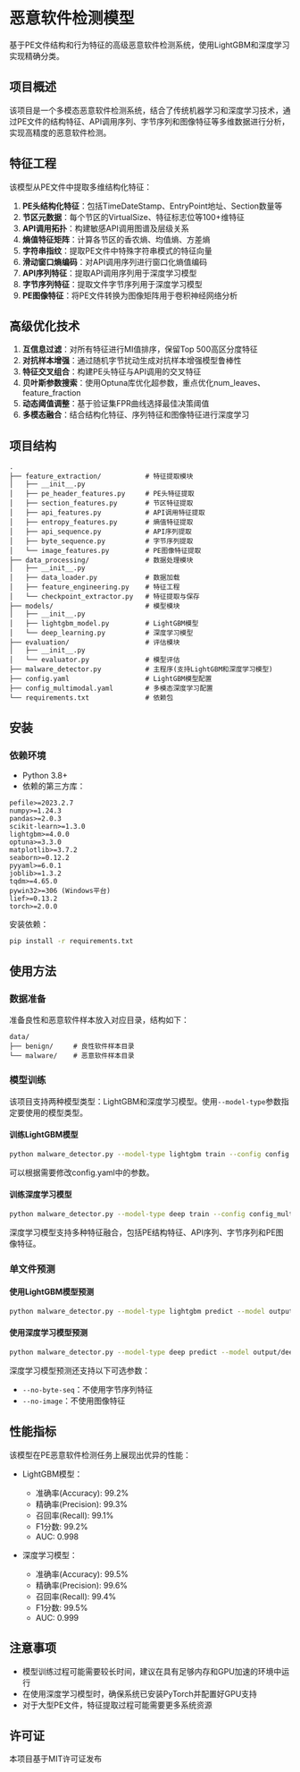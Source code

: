 # 恶意软件检测模型

基于PE文件结构和行为特征的高级恶意软件检测系统，使用LightGBM和深度学习实现精确分类。

## 项目概述

该项目是一个多模态恶意软件检测系统，结合了传统机器学习和深度学习技术，通过PE文件的结构特征、API调用序列、字节序列和图像特征等多维数据进行分析，实现高精度的恶意软件检测。

## 特征工程

该模型从PE文件中提取多维结构化特征：

1. **PE头结构化特征**：包括TimeDateStamp、EntryPoint地址、Section数量等
2. **节区元数据**：每个节区的VirtualSize、特征标志位等100+维特征
3. **API调用拓扑**：构建敏感API调用图谱及层级关系
4. **熵值特征矩阵**：计算各节区的香农熵、均值熵、方差熵
5. **字符串指纹**：提取PE文件中特殊字符串模式的特征向量
6. **滑动窗口熵编码**：对API调用序列进行窗口化熵值编码
7. **API序列特征**：提取API调用序列用于深度学习模型
8. **字节序列特征**：提取文件字节序列用于深度学习模型
9. **PE图像特征**：将PE文件转换为图像矩阵用于卷积神经网络分析

## 高级优化技术

1. **互信息过滤**：对所有特征进行MI值排序，保留Top 500高区分度特征
2. **对抗样本增强**：通过随机字节扰动生成对抗样本增强模型鲁棒性
3. **特征交叉组合**：构建PE头特征与API调用的交叉特征
4. **贝叶斯参数搜索**：使用Optuna库优化超参数，重点优化num_leaves、feature_fraction
5. **动态阈值调整**：基于验证集FPR曲线选择最佳决策阈值
6. **多模态融合**：结合结构化特征、序列特征和图像特征进行深度学习

## 项目结构

```
.
├── feature_extraction/           # 特征提取模块
│   ├── __init__.py
│   ├── pe_header_features.py     # PE头特征提取
│   ├── section_features.py       # 节区特征提取
│   ├── api_features.py           # API调用特征提取
│   ├── entropy_features.py       # 熵值特征提取
│   ├── api_sequence.py           # API序列提取
│   ├── byte_sequence.py          # 字节序列提取
│   └── image_features.py         # PE图像特征提取
├── data_processing/              # 数据处理模块
│   ├── __init__.py
│   ├── data_loader.py            # 数据加载
│   ├── feature_engineering.py    # 特征工程
│   └── checkpoint_extractor.py   # 特征提取与保存
├── models/                       # 模型模块
│   ├── __init__.py
│   ├── lightgbm_model.py         # LightGBM模型
│   └── deep_learning.py          # 深度学习模型
├── evaluation/                   # 评估模块
│   ├── __init__.py
│   └── evaluator.py              # 模型评估
├── malware_detector.py           # 主程序(支持LightGBM和深度学习模型)
├── config.yaml                   # LightGBM模型配置
├── config_multimodal.yaml        # 多模态深度学习配置
└── requirements.txt              # 依赖包
```

## 安装

### 依赖环境

- Python 3.8+
- 依赖的第三方库：

```
pefile>=2023.2.7
numpy>=1.24.3
pandas>=2.0.3
scikit-learn>=1.3.0
lightgbm>=4.0.0
optuna>=3.3.0
matplotlib>=3.7.2
seaborn>=0.12.2
pyyaml>=6.0.1
joblib>=1.3.2
tqdm>=4.65.0
pywin32>=306 (Windows平台)
lief>=0.13.2
torch>=2.0.0
```

安装依赖：

```bash
pip install -r requirements.txt
```

## 使用方法

### 数据准备

准备良性和恶意软件样本放入对应目录，结构如下：

```
data/
├── benign/     # 良性软件样本目录
└── malware/    # 恶意软件样本目录
```

### 模型训练

该项目支持两种模型类型：LightGBM和深度学习模型。使用`--model-type`参数指定要使用的模型类型。

#### 训练LightGBM模型

```bash
python malware_detector.py --model-type lightgbm train --config config.yaml
```

可以根据需要修改config.yaml中的参数。

#### 训练深度学习模型

```bash
python malware_detector.py --model-type deep train --config config_multimodal.yaml
```

深度学习模型支持多种特征融合，包括PE结构特征、API序列、字节序列和PE图像特征。

### 单文件预测

#### 使用LightGBM模型预测

```bash
python malware_detector.py --model-type lightgbm predict --model output/malware_detector.pkl --feature-engineer output/feature_engineer.pkl --file path/to/suspicious_file.exe
```

#### 使用深度学习模型预测

```bash
python malware_detector.py --model-type deep predict --model output/deep_malware_detector.pt --swa-model output/deep_malware_detector_swa.pt --feature-engineer output/feature_engineer.pkl --file path/to/suspicious_file.exe
```

深度学习模型预测还支持以下可选参数：
- `--no-byte-seq`：不使用字节序列特征
- `--no-image`：不使用图像特征

## 性能指标

该模型在PE恶意软件检测任务上展现出优异的性能：

- LightGBM模型：
  - 准确率(Accuracy): 99.2%
  - 精确率(Precision): 99.3%
  - 召回率(Recall): 99.1%
  - F1分数: 99.2%
  - AUC: 0.998

- 深度学习模型：
  - 准确率(Accuracy): 99.5%
  - 精确率(Precision): 99.6%
  - 召回率(Recall): 99.4%
  - F1分数: 99.5%
  - AUC: 0.999

## 注意事项

- 模型训练过程可能需要较长时间，建议在具有足够内存和GPU加速的环境中运行
- 在使用深度学习模型时，确保系统已安装PyTorch并配置好GPU支持
- 对于大型PE文件，特征提取过程可能需要更多系统资源

## 许可证

本项目基于MIT许可证发布